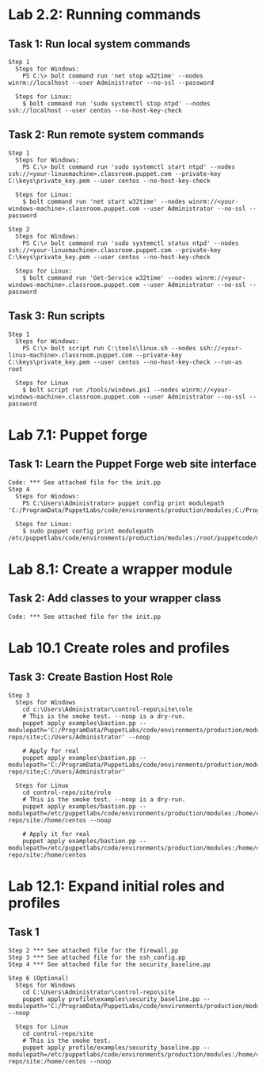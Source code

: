 # Lab 2.2: Running commands
  ## Task 1: Run local system commands
    Step 1
      Steps for Windows:
        PS C:\> bolt command run 'net stop w32time' --nodes winrm://localhost --user Administrator --no-ssl --password
      
      Steps for Linux:
        $ bolt command run 'sudo systemctl stop ntpd' --nodes ssh://localhost --user centos --no-host-key-check
        
  ## Task 2: Run remote system commands
    Step 1
      Steps for Windows:
        PS C:\> bolt command run 'sudo systemctl start ntpd' --nodes ssh://<your-linuxmachine>.classroom.puppet.com --private-key C:\keys\private_key.pem --user centos --no-host-key-check

      Steps for Linux:
        $ bolt command run 'net start w32time' --nodes winrm://<your-windows-machine>.classroom.puppet.com --user Administrator --no-ssl --password

    Step 2
      Steps for Windows:
        PS C:\> bolt command run 'sudo systemctl status ntpd' --nodes ssh://<your-linuxmachine>.classroom.puppet.com --private-key C:\keys\private_key.pem --user centos --no-host-key-check

      Steps for Linux:
        $ bolt command run 'Get-Service w32time' --nodes winrm://<your-windows-machine>.classroom.puppet.com --user Administrator --no-ssl --password

  ## Task 3: Run scripts
    Step 1
      Steps for Windows:
        PS C:\> bolt script run C:\tools\linux.sh --nodes ssh://<your-linux-machine>.classroom.puppet.com --private-key C:\keys\private_key.pem --user centos --no-host-key-check --run-as root

      Steps for Linux
        $ bolt script run /tools/windows.ps1 --nodes winrm://<your-windows-machine>.classroom.puppet.com --user Administrator --no-ssl --password

# Lab 7.1: Puppet forge
  ## Task 1: Learn the Puppet Forge web site interface
    Code: *** See attached file for the init.pp
    Step 4
      Steps for Windows:
        PS C:\Users\Administrator> puppet config print modulepath 'C:/ProgramData/PuppetLabs/code/environments/production/modules;C:/ProgramData/PuppetLabs/code/modules;C:/opt/puppetlabs/puppet/modules'           

      Steps for Linux:
        $ sudo puppet config print modulepath /etc/puppetlabs/code/environments/production/modules:/root/puppetcode/modules:/etc/puppetlabs/code/modules

# Lab 8.1: Create a wrapper module
  ## Task 2: Add classes to your wrapper class
    Code: *** See attached file for the init.pp

# Lab 10.1 Create roles and profiles
  ## Task 3: Create Bastion Host Role
    Step 3
      Steps for Windows
        cd c:\Users\Administrator\control-repo\site\role
        # This is the smoke test. --noop is a dry-run.
        puppet apply examples\bastion.pp --modulepath='C:/ProgramData/PuppetLabs/code/environments/production/modules;C:/Users/Administrator/control-repo/site;C:/Users/Administrator' --noop
        
        # Apply for real
        puppet apply examples\bastion.pp --modulepath='C:/ProgramData/PuppetLabs/code/environments/production/modules;C:/Users/Administrator/control-repo/site;C:/Users/Administrator'

      Steps for Linux
        cd control-repo/site/role
        # This is the smoke test. --noop is a dry-run.
        puppet apply examples/bastion.pp --modulepath=/etc/puppetlabs/code/environments/production/modules:/home/centos/control-repo/site:/home/centos --noop

        # Apply it for real
        puppet apply examples/bastion.pp --modulepath=/etc/puppetlabs/code/environments/production/modules:/home/centos/control-repo/site:/home/centos

# Lab 12.1: Expand initial roles and profiles
  ## Task 1
    Step 2 *** See attached file for the firewall.pp
    Step 3 *** See attached file for the ssh_config.pp
    Step 4 *** See attached file for the security_baseline.pp
    
    Step 6 (Optional)
      Steps for Windows
        cd C:\Users\Administrator\control-repo\site
        puppet apply profile\examples\security_baseline.pp --modulepath='C:/ProgramData/PuppetLabs/code/environments/production/modules;C:/ProgramData/PuppetLabs/code/modules;.' --noop
        
      Steps for Linux
        cd control-repo/site
        # This is the smoke test.
        puppet apply profile/examples/security_baseline.pp --modulepath=/etc/puppetlabs/code/environments/production/modules:/home/centos/control-repo/site:/home/centos --noop
